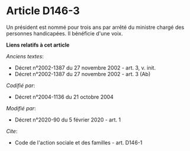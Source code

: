 # Article D146-3

Un président est nommé pour trois ans par arrêté du ministre chargé des personnes handicapées. Il bénéficie d'une voix.

**Liens relatifs à cet article**

_Anciens textes_:

  - Décret n°2002-1387 du 27 novembre 2002 - art. 3, v. init.
  - Décret n°2002-1387 du 27 novembre 2002 - art. 3 (Ab)

_Codifié par_:

  - Décret n°2004-1136 du 21 octobre 2004

_Modifié par_:

  - Décret n°2020-90 du 5 février 2020 - art. 1

_Cite_:

  - Code de l'action sociale et des familles - art. D146-1
